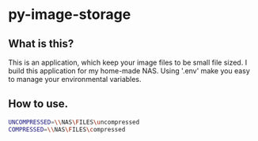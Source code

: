 # py-image-storage

## What is this?

This is an application, which keep your image files to be small file sized. I build this application for my home-made NAS. Using '.env' make you easy to manage your environmental variables.

## How to use.

```bash
UNCOMPRESSED=\\NAS\FILES\uncompressed
COMPRESSED=\\NAS\FILES\compressed
```
